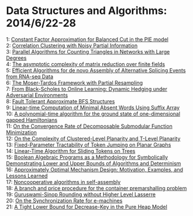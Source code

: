 # Data Structures and Algorithms: 2014/6/22-28  
1: [Constant Factor Approximation for Balanced Cut in the PIE model](https://doi.org/10.48550/arXiv.1406.5665)  
2: [Correlation Clustering with Noisy Partial Information](https://doi.org/10.48550/arXiv.1406.5667)  
3: [Parallel Algorithms for Counting Triangles in Networks with Large  Degrees](https://doi.org/10.48550/arXiv.1406.5687)  
4: [The asymptotic complexity of matrix reduction over finite fields](https://doi.org/10.48550/arXiv.1406.5826)  
5: [Efficient Algorithms for de novo Assembly of Alternative Splicing Events  from RNA-seq Data](https://doi.org/10.48550/arXiv.1406.6047)  
6: [The Moser-Tardos Framework with Partial Resampling](https://doi.org/10.48550/arXiv.1406.5943)  
7: [From Black-Scholes to Online Learning: Dynamic Hedging under Adversarial  Environments](https://doi.org/10.48550/arXiv.1406.6084)  
8: [Fault Tolerant Approximate BFS Structures](https://doi.org/10.48550/arXiv.1406.6169)  
9: [Linear-time Computation of Minimal Absent Words Using Suffix Array](https://doi.org/10.48550/arXiv.1406.6341)  
10: [A polynomial-time algorithm for the ground state of one-dimensional  gapped Hamiltonians](https://doi.org/10.48550/arXiv.1406.6355)  
11: [On the Convergence Rate of Decomposable Submodular Function Minimization](https://doi.org/10.48550/arXiv.1406.6474)  
12: [On the Complexity of Clustered-Level Planarity and T-Level Planarity](https://doi.org/10.48550/arXiv.1406.6533)  
13: [Fixed-Parameter Tractability of Token Jumping on Planar Graphs](https://doi.org/10.48550/arXiv.1406.6567)  
14: [Linear-Time Algorithm for Sliding Tokens on Trees](https://doi.org/10.48550/arXiv.1406.6576)  
15: [Boolean Algebraic Programs as a Methodology for Symbolically  Demonstrating Lower and Upper Bounds of Algorithms and Determinism](https://doi.org/10.48550/arXiv.1407.3239)  
16: [Approximately Optimal Mechanism Design: Motivation, Examples, and  Lessons Learned](https://doi.org/10.48550/arXiv.1406.6773)  
17: [Noncooperative algorithms in self-assembly](https://doi.org/10.48550/arXiv.1406.6889)  
18: [A branch and price procedure for the container premarshalling problem](https://doi.org/10.48550/arXiv.1406.7107)  
19: [Guruswami-Sinop Rounding without Higher Level Lasserre](https://doi.org/10.48550/arXiv.1406.7279)  
20: [On the Synchronization Rate for e-machines](https://doi.org/10.48550/arXiv.1406.7363)  
21: [A Tight Lower Bound for Decrease-Key in the Pure Heap Model](https://doi.org/10.48550/arXiv.1407.6665)  